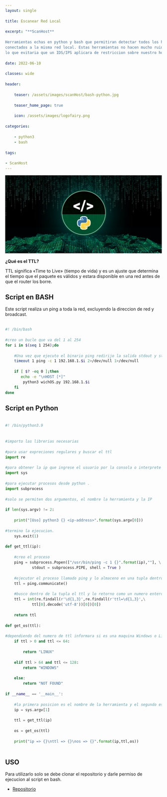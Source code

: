 ```yaml
---
layout: single

title: Escanear Red Local  

excerpt: "**ScanHost**

Herramientas echas en python y bash que permitiran detectar todos los host
conectados a la misma red local. Estas herramientas no hacen mucho ruido en la red
lo que evitaria que un IDS/IPS aplicara de restriccion sobre nuestro host."

date: 2022-06-10

classes: wide

header:

    teaser: /assets/images/scanHost/bash-python.jpg

    teaser_home_page: true
    
    icon: /assets/images/logofairy.png

categories:

    - python3
    - bash

tags:  

- ScanHost
---
```


![](/assets/images/scanHost/python.jpg)

**¿Qué es el TTL?**

TTL significa «Time to Live» (tiempo de vida) y es un ajuste que determina el 
tiempo que el paquete es válidos y estara disponible en una red antes de que el 
router los borre.

## Script en BASH

Este script realiza un ping a toda la red, excluyendo la direccion de red y broadcast.

```bash

#! /bin/bash

#creo un bucle que va del 1 al 254
for i in $(seq 1 254);do
   
    #Una vez que ejecuto el binario ping redirijo la salida stdout y stderr a /dev/null
    timeout 1 ping -c 1 192.168.1.$i 2>/dev/null 1>/dev/null

    if [ $? -eq 0 ];then
       echo -e "\nHOST [*]" 
        python3 wichOS.py 192.168.1.$i
    fi
done

```
## Script en Python

```python

#! /bin/python3.9


#importo las librerias necesarias

#para usar expreciones regulares y buscar el ttl
import re

#para obtener la ip que ingrese el usuario por la consola o interprete
import sys

#para ejecutar procesos desde python . 
import subprocess

#solo se permiten dos argumentos, el nombre la herramienta y la IP

if len(sys.argv) != 2:

    print("[Uso] python3 {} <ip-address>".format(sys.argv[0]))

#termino la ejecucion.
    sys.exit(1)

def get_ttl(ip):

    #creo el proceso
    ping = subprocess.Popen(["/usr/bin/ping -c 1 {}".format(ip),""], \
            stdout = subprocess.PIPE, shell = True )

    #ejecutor el proceso llamado ping y lo almaceno en una tupla dentro de ttl
    ttl = ping.communicate()

    #busco dentro de la tupla el ttl y lo retorno como un numero entero
    ttl = int(re.findall(r'\d{1,3}',re.findall(r'ttl=\d{1,3}',\
            ttl[0].decode('utf-8'))[0])[0]) 

    return ttl 

def get_os(ttl):
    
#dependiendo del numero de ttl informara si es una maquina Windows o Linux
    if ttl > 0 and ttl <= 64:

        return "LINUX"

    elif ttl > 64 and ttl <= 128:
        return "WINDOWS"
    
    else:
        return "NOT FOUND"

if __name__ == '__main__':

    #la primera posicion es el nombre de la herramienta y el segundo es la ip
    ip = sys.argv[1]

    ttl = get_ttl(ip)

    os = get_os(ttl)

    print("ip => {}\nttl => {}\nos => {}".format(ip,ttl,os))
    
```
## USO

Para utilizarlo solo se debe clonar el repositorio y darle permiso de ejecucion
al script en bash. 

- [Repositorio](https://github.com/emablanco/detectar-host-en-la-red)

 
